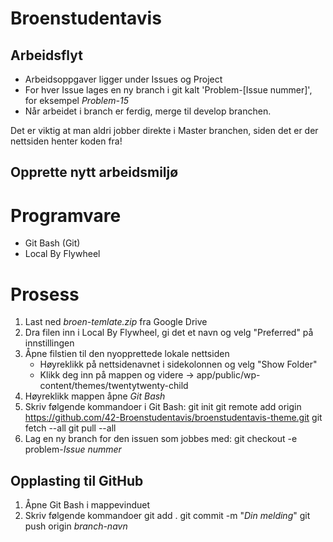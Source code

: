 # Broenstudentavis

## Arbeidsflyt
- Arbeidsoppgaver ligger under Issues og Project
- For hver Issue lages en ny branch i git kalt 'Problem-[Issue nummer]', for eksempel *Problem-15*
- Når arbeidet i branch er ferdig, merge til develop branchen.

Det er viktig at man aldri jobber direkte i Master branchen, siden det er der nettsiden henter koden fra!

## Opprette nytt arbeidsmiljø
# Programvare
- Git Bash (Git)
- Local By Flywheel

# Prosess
1. Last ned *broen-temlate.zip* fra Google Drive
2. Dra filen inn i Local By Flywheel, gi det et navn og velg "Preferred" på innstillingen
3. Åpne filstien til den nyopprettede lokale nettsiden
    - Høyreklikk på nettsidenavnet i sidekolonnen og velg "Show Folder"
    - Klikk deg inn på mappen og videre -> app/public/wp-content/themes/twentytwenty-child
4. Høyreklikk mappen åpne *Git Bash*
5. Skriv følgende kommandoer i Git Bash:
    git init
    git remote add origin https://github.com/42-Broenstudentavis/broenstudentavis-theme.git
    git fetch --all
    git pull --all
6. Lag en ny branch for den issuen som jobbes med:
    git checkout -e problem-*Issue nummer*

## Opplasting til GitHub
1. Åpne Git Bash i mappevinduet
2. Skriv følgende kommandoer
    git add .
    git commit -m "*Din melding*"
    git push origin *branch-navn*